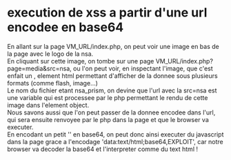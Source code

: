# execution de xss a partir d'une url encodee en base64

En allant sur la page VM_URL/index.php, on peut voir une image en bas de la page avec le logo de la nsa. \
En cliquant sur cette image, on tombe sur une page VM_URL/index.php?page=media&src=nsa, ou l'on peut voir, en inspectant l'image, que c'est enfait un <object>, element html permettant d'afficher de la donnee sous plusieurs formats (comme flash, image...) \
Le nom du fichier etant nsa_prism, on devine que l'url avec la src=nsa est une variable qui est processee par le php permettant le rendu de cette image dans l'element object. \
Nous savons aussi que l'on peut passer de la donnee encodee dans l'url, qui sera ensuite renvoyee par le php dans la page et que le browser va executer. \
En encodant un petit '<script>alert(1)</script>' en base64, on peut donc ainsi executer du javascript dans la page grace a l'encodage 'data:text/html;base64,EXPLOIT', car notre browser va decoder la base64 et l'interpreter comme du text html !

